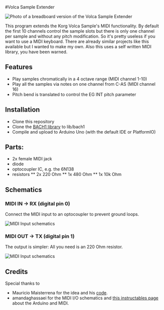 #Volca Sample Extender  

![Photo of a breadboard version of the Volca Sample Extender](http://i.imgur.com/uyWQOWH.jpg)

This program extends the Korg Volca Sample's MIDI functionality. By default the first 10 channels control the sample slots but there is only one channel per sample and without any pitch modification. So it's pretty useless if you want to use a MIDI keyboard. There are already similar projects like this available but I wanted to make my own. Also this uses a self written MIDI library, you have been warned. 

## Features
* Play samples chromatically in a 4 octave range (MIDI channel 1-10)
* Play all the samples via notes on one channel from C-AS (MIDI channel 16)
* Pitch bend is translated to control the EG INT pitch parameter

## Installation
* Clone this repository
* Clone the [BACH1 library](https://github.com/derdogan/bach1) to lib/bach1
* Compile and upload to Arduino Uno (with the default IDE or PlatformIO)

## Parts:
* 2x female MIDI jack
* diode
* optocoupler IC, e.g. the 6N138
* resistors
** 2x 220 Ohm
** 1x 480 Ohm
** 1x 10k Ohm

## Schematics
### MIDI IN  -> RX (digital pin 0)
Connect the MIDI input to an optocoupler to prevent ground loops.

![MIDI Input schematics](http://i.imgur.com/Ew5b6qE.jpg)


### MIDI OUT  -> TX (digital pin 1)
The output is simpler: All you need is an 220 Ohm resistor.

![MIDI Input schematics](http://i.imgur.com/fK5Aqsk.jpg)

## Credits
Special thanks to
* Mauricio Maisterrena for the idea and his [code](https://github.com/mmaisterrena/Volca_Simple).
* amandaghassaei for the MIDI I/O schematics and [this instructables page](http://www.instructables.com/id/Send-and-Receive-MIDI-with-Arduino/?ALLSTEPS) about the Arduino and MIDI.
